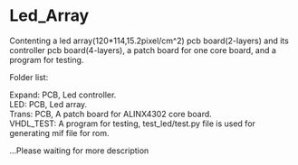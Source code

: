 Led_Array
=========

Contenting a led array(120*114,15.2pixel/cm^2) pcb board(2-layers) and its controller pcb board(4-layers), a patch board for one core board, and a program for testing.  

Folder list:  

Expand: PCB, Led controller.  
LED: PCB, Led array.  
Trans: PCB, A patch board for ALINX4302 core board.  
VHDL_TEST: A program for testing, test_led/test.py file is used for generating mif file for rom.  



...Please waiting for more description